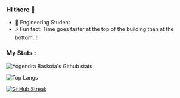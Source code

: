 ### Hi there 👋


- 🚀 Engineering Student
- ⚡ Fun fact: Time goes faster at the top of the building than at the bottom. !!

### My Stats :<br/>
<img src="https://komarev.com/ghpvc/?username=yogendrabaskota&style=flat-square&color=blue" alt=""/><br/>
![Yogendra Baskota's Github stats](https://github-readme-stats.vercel.app/api?username=yogendrabaskota&show_icons=true&theme=radical&count_private=true)






![Top Langs](https://github-readme-stats.vercel.app/api/top-langs/?username=yogendrabaskota&layout=compact&theme=radical&count_private=true)

[![GitHub Streak](https://github-readme-streak-stats.herokuapp.com/?user=yogendrabaskota&theme=dark)](https://git.io/streak-stats)
